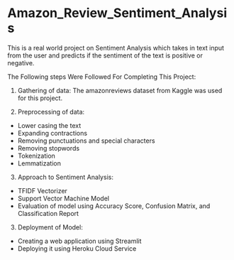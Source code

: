 # Amazon_Review_Sentiment_Analysis #

This is a real world project on Sentiment Analysis which takes in text input from the user and predicts if the sentiment of the text is positive or negative.

The Following steps Were Followed For Completing This Project:

1. Gathering of data: The amazonreviews dataset from Kaggle was used for this project.

2. Preprocessing of data:

* Lower casing the text
* Expanding contractions
* Removing punctuations and special characters
* Removing stopwords
* Tokenization
* Lemmatization

3. Approach to Sentiment Analysis:

* TFIDF Vectorizer
* Support Vector Machine Model
* Evaluation of model using Accuracy Score, Confusion Matrix, and Classification Report

3. Deployment of Model:

* Creating a web application using Streamlit
* Deploying it using Heroku Cloud Service
